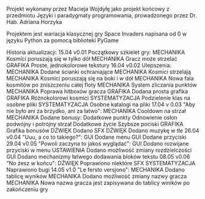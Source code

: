 Projekt wykonany przez Macieja Wojdyłę jako projekt końcowy z przedmiotu Języki i paradygmaty programowania,
prowadzonego przez Dr. Hab. Adriana Horzyka

Projektem jest wariacja klasycznej gry Space Invaders napisana od 0 w języku Python za pomocą biblioteki PyGame


Historia aktualizacji:
15.04 v0.01 Początkowy szkielet gry:
    MECHANIKA       Kosmici poruszają się w tylko dół
    MECHANIKA       Gracz może strzelać
    GRAFIKA         Proste, jednokolorowe tekstury
16.04 v0.02 Ulepszenia:
    MECHANIKA       Dodane ścianki ochraniające
    MECHANIKA       Kosmici strzelają
    MECHANIKA       Kosmici poruszają się na boki i w dół
    MECHANIKA       Nowa fala kosmitów po zniszczeniu całej floty
    MECHANIKA       System zliczania punktów
    MECHANIKA       Poprawa hitboxów gracza
    GRAFIKA         Dodana prosta grafika
    GRAFIKA         Różnokolorowi kosmici
    SYSTEMATYZACJA  Podzielenie klas na osobne pliki
    SYSTEMATYZACJA  Osobne katalogi na pliki
17.04 v 0.03 "Aby nie było ani za brzydko, ani za łatwo":
    MECHANIKA       Cooldown na strzał
    MECHANIKA       Dodane bonusy:
                        Dodatkowe punkty
                        Odnowienie osłon
                        podwójny i potrójny strzał
                        Dodatkowe życie
                        Szybsze pociski
    GRAFIKA         Grafika bonusów
    DŹWIĘK          Dodano SFX
    DŹWIĘK          Dodano muzykę w tle
26.04 v0.04 "Uuu, a co to takiego?":
    GUI             Dodane menu
    GUI             Dodane przyciski
29.04 v0.05 "Powoli zaczyna to jakoś wyglądać":
    GUI             Dodano rozwijane przyciski w menu
    USTAWIENIA      Dodano możliwość zmiany rozdzielczości
    GUI             Dodano mechanizmy łatwego dodawania bloków tekstu
08.05 v0.06 "No żesz w końcu":
    DŹWIĘK          Poprawiono niektóre SFX
    SYSTEMATYZACJA  Naprawiono bugi
14.05 v1.0 "Le fersto versjono":
    MECHANIKA       Dodano tablicę wyników
    MECHANIKA       Dodano możliwość zmiany nazwy gracza
    MECHANIKA       Nowa nazwa gracza jest zapisywana do tablicy winików po zakończeniu gry
